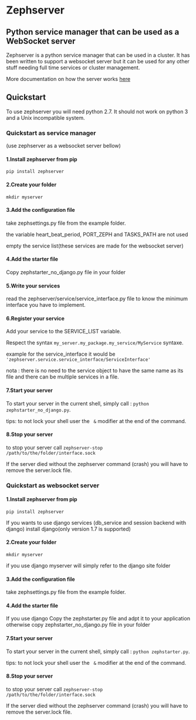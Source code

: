 # Zephserver
## Python service manager that can be used as a WebSocket server

Zephserver is a python service manager that can be used in a cluster.
It has been written to support a websocket server but it can be used for any other stuff needing full time services or cluster management.

More documentation on how the server works [here](http://zephserver.readthedocs.org/en/latest/)

## Quickstart

To use zephserver you will need python 2.7. It should not work on python 3 and a Unix incompatible system.

### Quickstart as service manager

(use zephserver as a websocket server bellow)

#### 1.Install zephserver from pip 

`pip install zephserver`

#### 2.Create your folder

`mkdir myserver`

#### 3.Add the configuration file

take zephsettings.py file from the example folder.

the variable heart_beat_period, PORT_ZEPH and TASKS_PATH are not used

empty the service list(these services are made for the websocket server)

#### 4.Add the starter file

Copy zephstarter_no_django.py file in your folder


#### 5.Write your services

read the zephserver/service/service_interface.py file to know the minimum interface you have to implement.

#### 6.Register your service

Add your service to the SERVICE_LIST variable.

Respect the syntax `my_server.my_package.my_service/MyService` syntaxe.

example for the service_interface it would be `'zephserver.service.service_interface/ServiceInterface'`

nota : there is no need to the service object to have the same name as its file and there can be multiple services in a file.

#### 7.Start your server

To start your server in the current shell, simply call : `python zephstarter_no_django.py`.

tips: to not lock your shell user the ` &` modifier at the end of the command.

#### 8.Stop your server

to stop your server call `zephserver-stop /path/to/the/folder/interface.sock`

If the server died without the zephserver command (crash) you will have to remove the server.lock file.

### Quickstart as websocket server

#### 1.Install zephserver from pip 

`pip install zephserver`

If you wants to use django services (db_service and session backend with django) install django(only version 1.7 is supported)

#### 2.Create your folder

`mkdir myserver`

if you use django myserver will simply refer to the django site folder 

#### 3.Add the configuration file

take zephsettings.py file from the example folder.

#### 4.Add the starter file

If you use django Copy the zephstarter.py file and adpt it to your application otherwise copy zephstarter_no_django.py file in your folder

#### 7.Start your server

To start your server in the current shell, simply call : `python zephstarter.py`.

tips: to not lock your shell user the ` &` modifier at the end of the command.

#### 8.Stop your server

to stop your server call `zephserver-stop /path/to/the/folder/interface.sock`

If the server died without the zephserver command (crash) you will have to remove the server.lock file.
